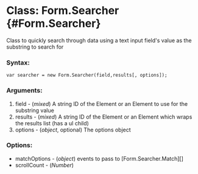 Class: Form.Searcher {#Form.Searcher}
====================

Class to quickly search through data using a text input field's value as the substring to search for

### Syntax:

	var searcher = new Form.Searcher(field,results[, options]);

### Arguments:

1. field - (*mixed*) A string ID of the Element or an Element to use for the substring value
1. results - (*mixed*) A string ID of the Element or an Element which wraps the results list (has a ul child)
1. options - (*object*, optional) The options object

### Options:

* matchOptions - (*object*) events to pass to [Form.Searcher.Match][]
* scrollCount - (*Number*) 